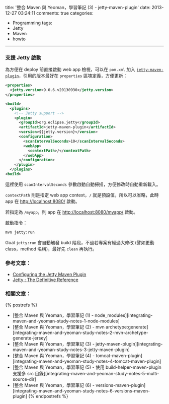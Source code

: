 title: '整合 Maven 與 Yeoman，學習筆記 (3) - jetty-maven-plugin'
date: 2013-12-27 03:24:11
comments: true
categories:
  - Programming
tags:
  - Jetty
  - Maven
  - howto
---
### 支援 Jetty 啟動

為方便在 deploy 前直接啟動 web app 檢視，可以在 `pom.xml` 加入 [`jetty-maven-plugin`][jetty-maven-plugin]，引用的版本最好在 `properties` 區塊定義，方便更新：

<!-- more -->

``` xml
<properties>
  <jetty.version>9.0.6.v20130930</jetty.version>
</properties>

<build>
  <plugins>
    <!-- Jetty support -->
    <plugin>
      <groupId>org.eclipse.jetty</groupId>
      <artifactId>jetty-maven-plugin</artifactId>
      <version>${jetty.version}</version>
      <configuration>
        <scanIntervalSeconds>10</scanIntervalSeconds>
        <webApp>
          <contextPath>/</contextPath>
        </webApp>
      </configuration>
    </plugin>
  </plugins>
<build>
```

這裡使用 `scanIntervalSeconds` 參數啟動自動掃描，方便修改時自動重新載入。

`contextPath` 則是指定 web app context，`/` 就是預設值，所以可以省略，此時 app 在 [http://localhost:8080/](http://localhost:8080/) 啟動。

若指定為 `/myapp`，則 app 在 [http://localhost:8080/myapp/](http://localhost:8080/myapp/) 啟動。

啟動指令：

``` bat
mvn jetty:run
```

Goal `jetty:run` 會自動觸發 build 階段，不過若專案有經過大修改 (譬如更動 class，method 名稱)，最好先 `clean` 再執行。

### 參考文章：

* [Configuring the Jetty Maven Plugin][jetty-maven-plugin]
* [Jetty : The Definitive Reference][jetty documentation]

### 相關文章：

<!-- cross references -->

{% postrefs %}
* [整合 Maven 與 Yeoman，學習筆記 (1) - node_modules][integrating-maven-and-yeoman-study-notes-1-node-modules]
* [整合 Maven 與 Yeoman，學習筆記 (2) - mvn archetype:generate][integrating-maven-and-yeoman-study-notes-2-mvn-archetype-generate-jersey]
* [整合 Maven 與 Yeoman，學習筆記 (3) - jetty-maven-plugin][integrating-maven-and-yeoman-study-notes-3-jetty-maven-plugin]
* [整合 Maven 與 Yeoman，學習筆記 (4) - tomcat-maven-plugin][integrating-maven-and-yeoman-study-notes-4-tomcat-maven-plugin]
* [整合 Maven 與 Yeoman，學習筆記 (5) - 使用 build-helper-maven-plugin 支援多 src 目錄][integrating-maven-and-yeoman-study-notes-5-multi-source-dir]
* [整合 Maven 與 Yeoman，學習筆記 (6) - versions-maven-plugin][integrating-maven-and-yeoman-study-notes-6-versions-maven-plugin]
{% endpostrefs %}

<!-- external references -->

[jetty-maven-plugin]: http://www.eclipse.org/jetty/documentation/current/jetty-maven-plugin.html
[jetty documentation]: http://www.eclipse.org/jetty/documentation/
